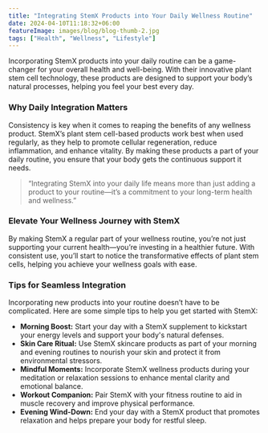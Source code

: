 ```yaml
---
title: "Integrating StemX Products into Your Daily Wellness Routine"
date: 2024-04-10T11:18:32+06:00
featureImage: images/blog/blog-thumb-2.jpg
tags: ["Health", "Wellness", "Lifestyle"]
---
```


Incorporating StemX products into your daily routine can be a game-changer for your overall health and well-being. With their innovative plant stem cell technology, these products are designed to support your body’s natural processes, helping you feel your best every day.

### Why Daily Integration Matters

Consistency is key when it comes to reaping the benefits of any wellness product. StemX’s plant stem cell-based products work best when used regularly, as they help to promote cellular regeneration, reduce inflammation, and enhance vitality. By making these products a part of your daily routine, you ensure that your body gets the continuous support it needs.

> “Integrating StemX into your daily life means more than just adding a product to your routine—it’s a commitment to your long-term health and wellness.”

### Elevate Your Wellness Journey with StemX

By making StemX a regular part of your wellness routine, you’re not just supporting your current health—you’re investing in a healthier future. With consistent use, you’ll start to notice the transformative effects of plant stem cells, helping you achieve your wellness goals with ease.

### Tips for Seamless Integration

Incorporating new products into your routine doesn’t have to be complicated. Here are some simple tips to help you get started with StemX:

- **Morning Boost:** Start your day with a StemX supplement to kickstart your energy levels and support your body's natural defenses.
- **Skin Care Ritual:** Use StemX skincare products as part of your morning and evening routines to nourish your skin and protect it from environmental stressors.
- **Mindful Moments:** Incorporate StemX wellness products during your meditation or relaxation sessions to enhance mental clarity and emotional balance.
- **Workout Companion:** Pair StemX with your fitness routine to aid in muscle recovery and improve physical performance.
- **Evening Wind-Down:** End your day with a StemX product that promotes relaxation and helps prepare your body for restful sleep.


